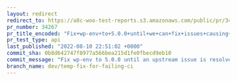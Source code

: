 ```yaml
---
layout: redirect
redirect_to: https://a8c-woo-test-reports.s3.amazonaws.com/public/pr/34267/api/index.html
pr_number: 34267
pr_title_encoded: "Fix+wp-env+to+5.0.0+until+we+can+fix+issues+causing+it+to+crash+in+CI"
pr_test_type: api
last_published: "2022-08-10 22:51:02 +0000"
commit_sha: 0b8d642747f8977a566bea215d1fe0fbecd9eb10
commit_message: "Fix wp-env to 5.0.0 until an upstream issue is resolved."
branch_name: dev/temp-fix-for-failing-ci
---
```

